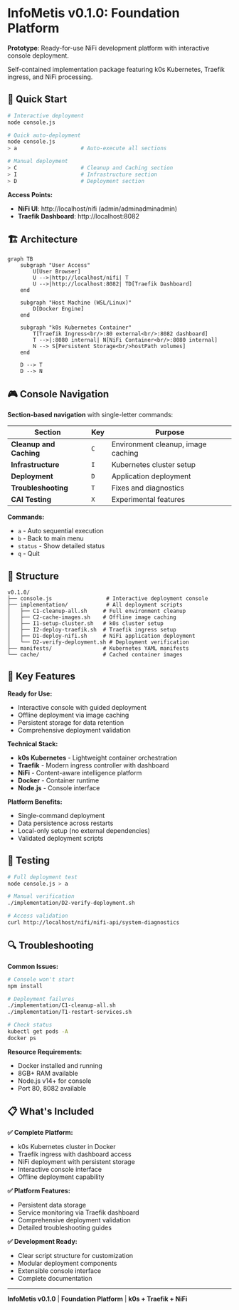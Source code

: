 # InfoMetis v0.1.0: Foundation Platform

**Prototype**: Ready-for-use NiFi development platform with interactive console deployment.

Self-contained implementation package featuring k0s Kubernetes, Traefik ingress, and NiFi processing.

## 🚀 Quick Start

```bash
# Interactive deployment
node console.js

# Quick auto-deployment
node console.js
> a                    # Auto-execute all sections

# Manual deployment
> C                    # Cleanup and Caching section  
> I                    # Infrastructure section
> D                    # Deployment section
```

**Access Points:**
- **NiFi UI**: http://localhost/nifi (admin/adminadminadmin)
- **Traefik Dashboard**: http://localhost:8082

## 🏗️ Architecture

```mermaid
graph TB
    subgraph "User Access"
        U[User Browser]
        U -->|http://localhost/nifi| T
        U -->|http://localhost:8082| TD[Traefik Dashboard]
    end
    
    subgraph "Host Machine (WSL/Linux)"
        D[Docker Engine]
    end
    
    subgraph "k0s Kubernetes Container"
        T[Traefik Ingress<br/>:80 external<br/>:8082 dashboard]
        T -->|:8080 internal| N[NiFi Container<br/>:8080 internal]
        N --> S[Persistent Storage<br/>hostPath volumes]
    end
    
    D --> T
    D --> N
```

## 🎮 Console Navigation

**Section-based navigation** with single-letter commands:

| Section | Key | Purpose |
|---------|-----|---------|
| **Cleanup and Caching** | `C` | Environment cleanup, image caching |
| **Infrastructure** | `I` | Kubernetes cluster setup |
| **Deployment** | `D` | Application deployment |
| **Troubleshooting** | `T` | Fixes and diagnostics |
| **CAI Testing** | `X` | Experimental features |

**Commands:**
- `a` - Auto sequential execution
- `b` - Back to main menu  
- `status` - Show detailed status
- `q` - Quit

## 📁 Structure

```
v0.1.0/
├── console.js                 # Interactive deployment console
├── implementation/            # All deployment scripts
│   ├── C1-cleanup-all.sh     # Full environment cleanup
│   ├── C2-cache-images.sh    # Offline image caching
│   ├── I1-setup-cluster.sh   # k0s cluster setup
│   ├── I2-deploy-traefik.sh  # Traefik ingress setup
│   ├── D1-deploy-nifi.sh     # NiFi application deployment
│   └── D2-verify-deployment.sh # Deployment verification
├── manifests/                # Kubernetes YAML manifests
└── cache/                    # Cached container images
```

## 🔧 Key Features

**Ready for Use:**
- Interactive console with guided deployment
- Offline deployment via image caching  
- Persistent storage for data retention
- Comprehensive deployment validation

**Technical Stack:**
- **k0s Kubernetes** - Lightweight container orchestration
- **Traefik** - Modern ingress controller with dashboard
- **NiFi** - Content-aware intelligence platform
- **Docker** - Container runtime
- **Node.js** - Console interface

**Platform Benefits:**
- Single-command deployment
- Data persistence across restarts
- Local-only setup (no external dependencies)
- Validated deployment scripts

## 🧪 Testing

```bash
# Full deployment test
node console.js > a

# Manual verification
./implementation/D2-verify-deployment.sh

# Access validation
curl http://localhost/nifi/nifi-api/system-diagnostics
```

## 🔍 Troubleshooting

**Common Issues:**
```bash
# Console won't start
npm install

# Deployment failures  
./implementation/C1-cleanup-all.sh
./implementation/T1-restart-services.sh

# Check status
kubectl get pods -A
docker ps
```

**Resource Requirements:**
- Docker installed and running
- 8GB+ RAM available
- Node.js v14+ for console
- Port 80, 8082 available

## 📋 What's Included

**✅ Complete Platform:**
- k0s Kubernetes cluster in Docker
- Traefik ingress with dashboard access
- NiFi deployment with persistent storage
- Interactive console interface
- Offline deployment capability

**✅ Platform Features:**
- Persistent data storage
- Service monitoring via Traefik dashboard  
- Comprehensive deployment validation
- Detailed troubleshooting guides

**✅ Development Ready:**
- Clear script structure for customization
- Modular deployment components
- Extensible console interface
- Complete documentation

---

**InfoMetis v0.1.0** | **Foundation Platform** | **k0s + Traefik + NiFi**